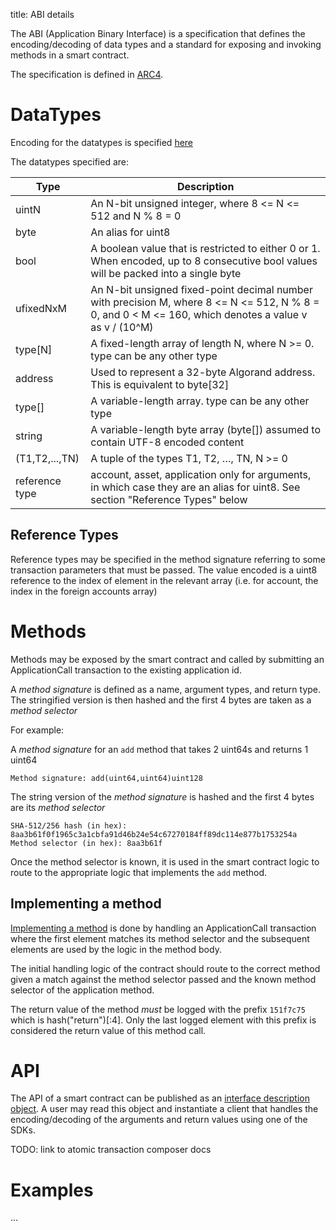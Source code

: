 title: ABI details


The ABI (Application Binary Interface) is a specification that defines the encoding/decoding of data types and a standard for exposing and invoking methods in a smart contract.

The specification is defined in [ARC4](https://github.com/algorandfoundation/ARCs/blob/main/ARCs/arc-0004.md).

# DataTypes

Encoding for the datatypes is specified [here](https://github.com/algorandfoundation/ARCs/blob/main/ARCs/arc-0004.md#encoding)

The datatypes specified are: 

| Type | Description | 
| ---- | ----------- |
|uintN| An N-bit unsigned integer, where 8 <= N <= 512 and N % 8 = 0|
|byte| An alias for uint8|
|bool| A boolean value that is restricted to either 0 or 1. When encoded, up to 8 consecutive bool values will be packed into a single byte|
|ufixedNxM| An N-bit unsigned fixed-point decimal number with precision M, where 8 <= N <= 512, N % 8 = 0, and 0 < M <= 160, which denotes a value v as v / (10^M)|
|type[N]| A fixed-length array of length N, where N >= 0. type can be any other type|
|address| Used to represent a 32-byte Algorand address. This is equivalent to byte[32]|
|type[]| A variable-length array. type can be any other type|
|string| A variable-length byte array (byte[]) assumed to contain UTF-8 encoded content|
|(T1,T2,...,TN)| A tuple of the types T1, T2, …, TN, N >= 0|
|reference type | account, asset, application only for arguments, in which case they are an alias for uint8. See section "Reference Types" below|

## Reference Types

Reference types may be specified in the method signature referring to some transaction parameters that must be passed.  The value encoded is a uint8 reference to the index of element in the relevant array (i.e. for account, the index in the foreign accounts array)


# Methods

Methods may be exposed by the smart contract and called by submitting an ApplicationCall transaction to the existing application id. 

A *method signature* is defined as a name, argument types, and return type. The stringified version is then hashed and the first 4 bytes are taken as a *method selector*

For example:

A *method signature* for an `add` method that takes 2 uint64s and returns 1 uint64
```
Method signature: add(uint64,uint64)uint128
```

The string version of the *method signature* is hashed and the first 4 bytes are its *method selector*
```
SHA-512/256 hash (in hex): 8aa3b61f0f1965c3a1cbfa91d46b24e54c67270184ff89dc114e877b1753254a
Method selector (in hex): 8aa3b61f
```

Once the method selector is known, it is used in the smart contract logic to route to the appropriate logic that implements the `add` method. 


## Implementing a method

[Implementing a method](https://github.com/algorandfoundation/ARCs/blob/main/ARCs/arc-0004.md#implementing-a-method) is done by handling an ApplicationCall transaction where the first element matches its method selector and the subsequent elements are used by the logic in the method body.

The initial handling logic of the contract should route to the correct method given a match against the method selector passed and the known method selector of the application method.

The return value of the method _must_ be logged with the prefix `151f7c75` which is hash("return")[:4].  Only the last logged element with this prefix is considered the return value of this method call.


# API

The API of a smart contract can be published as an [interface description object](https://github.com/algorandfoundation/ARCs/blob/main/ARCs/arc-0004.md#interface-description). A user may read this object and instantiate a client that handles the encoding/decoding of the arguments and return values using one of the SDKs. 

TODO: link to atomic transaction composer docs


# Examples

...